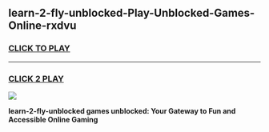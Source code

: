 
## learn-2-fly-unblocked-Play-Unblocked-Games-Online-rxdvu
<h3>
<a href="https://premium76.site?title=learn-2-fly-unblocked&ref=25A">CLICK TO PLAY</a></h3>
<hr>

<h3>
<a href="https://premium76.site?title=learn-2-fly-unblocked&ref=25A">CLICK 2 PLAY</a>
  
</h3>

<a href="https://premium76.site?title=learn-2-fly-unblocked&ref=25A"><img src="https://clearcache.store/games.png"></a>


**learn-2-fly-unblocked games unblocked: Your Gateway to Fun and Accessible Online Gaming**
